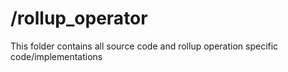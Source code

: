 # /rollup_operator

This folder contains all source code and rollup operation specific code/implementations
